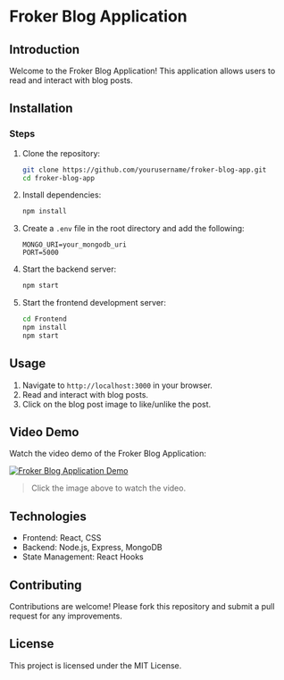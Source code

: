 # Froker Blog Application

## Introduction
Welcome to the Froker Blog Application! This application allows users to read and interact with blog posts.

## Installation

### Steps
1. Clone the repository:
    ```sh
    git clone https://github.com/yourusername/froker-blog-app.git
    cd froker-blog-app
    ```

2. Install dependencies:
    ```sh
    npm install
    ```

3. Create a `.env` file in the root directory and add the following:
    ```env
    MONGO_URI=your_mongodb_uri
    PORT=5000
    ```

4. Start the backend server:
    ```sh
    npm start
    ```

5. Start the frontend development server:
    ```sh
    cd Frontend
    npm install
    npm start
    ```

## Usage
1. Navigate to `http://localhost:3000` in your browser.
2. Read and interact with blog posts.
3. Click on the blog post image to like/unlike the post.

## Video Demo

Watch the video demo of the Froker Blog Application:

[![Froker Blog Application Demo](https://img.youtube.com/vi/YOUR_VIDEO_ID/0.jpg)](https://www.youtube.com/watch?v=YOUR_VIDEO_ID)

> Click the image above to watch the video.

## Technologies
- Frontend: React, CSS
- Backend: Node.js, Express, MongoDB
- State Management: React Hooks

## Contributing
Contributions are welcome! Please fork this repository and submit a pull request for any improvements.

## License
This project is licensed under the MIT License.
